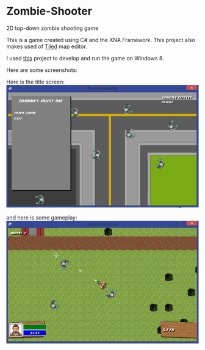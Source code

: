 # Zombie-Shooter
2D top-down zombie shooting game

This is a game created using C# and the XNA Framework. This project also makes used of [Tiled](http://www.mapeditor.org/) map editor.

I used [this](http://mxa.codeplex.com/releases/view/117564) project to develop and run the game on Windows 8.

Here are some screenshots:

Here is the title screen:
![screenshot1](https://github.com/Sam-Opdahl/Zombie-Shooter/blob/master/screenshot1.png)

and here is some gameplay:
![screenshots2](https://github.com/Sam-Opdahl/Zombie-Shooter/blob/master/screenshot2.png)
